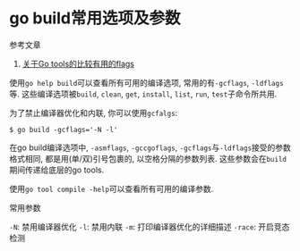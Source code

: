 # go build常用选项及参数

参考文章

1. [关于Go tools的比较有用的flags](https://gocn.vip/article/6)

使用`go help build`可以查看所有可用的编译选项, 常用的有`-gcflags`, `-ldflags`等. 这些编译选项被`build`, `clean`, `get`, `install`, `list`, `run`, `test`子命令所共用.

为了禁止编译器优化和内联, 你可以使用`gcfalgs`:

```
$ go build -gcflags='-N -l'
```

在go build编译选项中, `-asmflags`, `-gccgoflags`, `-gcflags`与`-ldflags`接受的参数格式相同, 都是用(单/双)引号包裹的, 以空格分隔的参数列表. 这些参数会在`build`期间传递给底层的go tools.

使用`go tool compile -help`可以查看所有可用的编译参数.

常用参数

`-N`: 禁用编译器优化
`-l`: 禁用内联
`-m`: 打印编译器优化的详细描述
`-race`: 开启竞态检测
